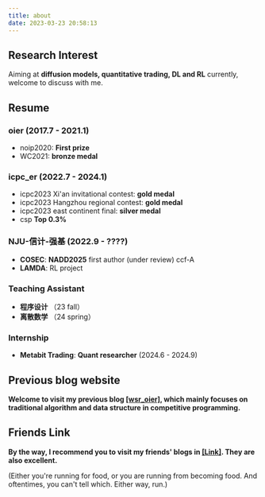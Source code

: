 ```yaml
---
title: about
date: 2023-03-23 20:58:13
---
```


## Research Interest

 Aiming at **diffusion models, quantitative trading, DL and RL** currently, welcome to discuss with me.

## Resume

### **oier** (2017.7 - 2021.1)

- noip2020: **First prize**
- WC2021: **bronze medal**

### **icpc_er** (2022.7 - 2024.1)

- icpc2023 Xi'an invitational contest:  **gold medal**
- icpc2023 Hangzhou regional contest:  **gold medal**
- icpc2023 east continent final:  **silver medal**
- csp **Top 0.3%**

### **NJU-信计-强基** (2022.9 - ????)

- **COSEC**: **NADD2025** first author (under review) ccf-A
- **LAMDA**: RL project

### Teaching Assistant

- **程序设计** （23 fall）
- **离散数学** （24 spring）

### Internship

- **Metabit Trading**: **Quant researcher** (2024.6 - 2024.9)

## Previous blog website

**Welcome to visit my previous blog [[wsr_oier]](https://www.luogu.com.cn/blog/wsr/), which mainly focuses on traditional algorithm and data structure in competitive programming.**

## Friends Link

**By the way, I recommend you to visit my friends' blogs in [[Link]](https://detect.wiki/link/). They are also excellent.**


(Either you're running for food, or you are running from becoming food. And oftentimes, you can't tell which. Either way, run.)